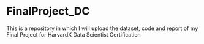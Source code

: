 # FinalProject_DC
This is a repository in which I will upload the dataset, code and report of my Final Project for HarvardX Data Scientist Certification
